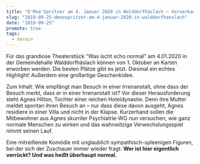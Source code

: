 ```yaml
---
title: "D'Moo'Spritzer am 4. Januar 2020 in Walddorfhäslach – Vorverkauf jetzt bei Böttler Schreibwaren!"
slug: "2019-09-25-dmoospritzer-am-4-januar-2020-in-walddorfhaeslach"
date: "2019-09-25"
promote: true
tags:
  - Verein
---
```

Für das grandiose Theaterstück "Was ischt scho normal" am 4.01.2020 in der Gemeindehalle Walddorfhäslach können von 1. Oktober an Karten erworben werden. Die besten Plätze gibt es jetzt. Diesmal ein echtes Highlight! Außerdem eine großartige Geschenkidee.

Zum Inhalt: Wie empfängt man Besuch in einer Irrenanstalt, ohne dass der Besuch merkt, dass er in einer Irrenanstalt ist? Vor dieser Herausforderung steht Agnes Hilton, Tochter einer reichen Hoteldynastie. Denn ihre Mutter meldet spontan ihren Besuch an – nur dass diese davon ausgeht, Agnes residiere in einer Villa und nicht in der Klapse. Kurzerhand sollen die Mitbewohner aus Agnes skurriler Psychiatrie-WG nun versuchen, wie ganz normale Menschen zu wirken und das wahnwitzige Verwechslungsspiel nimmt seinen Lauf.

Eine mitreißende Komödie mit unglaublich sympathisch-spleenigen Figuren, bei der sich der Zuschauer immer wieder fragt: **Wer ist hier eigentlich verrückt? Und was heißt überhaupt normal.**

